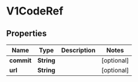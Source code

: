 
# V1CodeRef

## Properties
Name | Type | Description | Notes
------------ | ------------- | ------------- | -------------
**commit** | **String** |  |  [optional]
**url** | **String** |  |  [optional]



